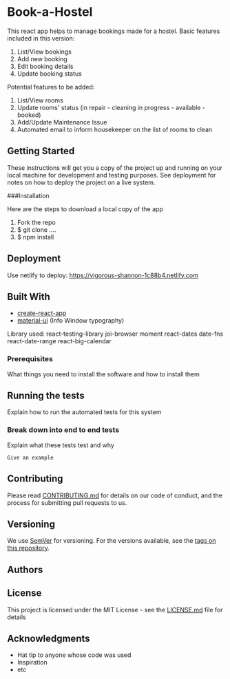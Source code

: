 # Book-a-Hostel

This react app helps to manage bookings made for a hostel.
Basic features included in this version:

1. List/View bookings
2. Add new booking
3. Edit booking details
4. Update booking status

Potential features to be added:

1. List/View rooms
2. Update rooms' status (in repair - cleaning in progress - available - booked)
3. Add/Update Maintenance Issue
4. Automated email to inform housekeeper on the list of rooms to clean

## Getting Started

These instructions will get you a copy of the project up and running on your local machine for development and testing purposes. See deployment for notes on how to deploy the project on a live system.

###Installation

Here are the steps to download a local copy of the app

1. Fork the repo
2. \$ git clone ....
3. \$ npm install

## Deployment

Use netlify to deploy:
https://vigorous-shannon-1c88b4.netlify.com

## Built With

- [create-react-app](https://www.npmjs.com/package/create-react-app)
- [material-ui](https://material-ui.com) (Info Window typography)

Library used:
react-testing-library
joi-browser
moment
react-dates
date-fns
react-date-range
react-big-calendar

### Prerequisites

What things you need to install the software and how to install them

## Running the tests

Explain how to run the automated tests for this system

### Break down into end to end tests

Explain what these tests test and why

```
Give an example
```

## Contributing

Please read [CONTRIBUTING.md](https://gist.github.com/PurpleBooth/b24679402957c63ec426) for details on our code of conduct, and the process for submitting pull requests to us.

## Versioning

We use [SemVer](http://semver.org/) for versioning. For the versions available, see the [tags on this repository](https://github.com/your/project/tags).

## Authors

## License

This project is licensed under the MIT License - see the [LICENSE.md](LICENSE.md) file for details

## Acknowledgments

- Hat tip to anyone whose code was used
- Inspiration
- etc
